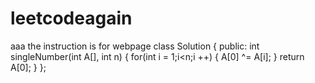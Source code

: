 # leetcodeagain
aaa the instruction is for webpage
class Solution {
public:
    int singleNumber(int A[], int n) {
        for(int i = 1;i<n;i ++) {
            A[0] ^= A[i];
        }
        return A[0];
    }
};
